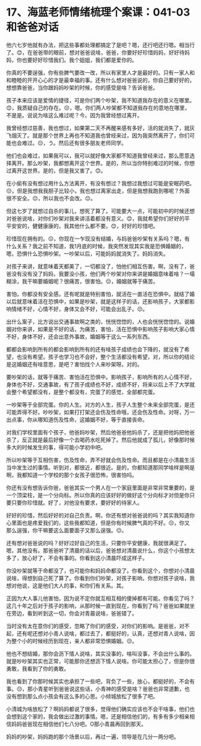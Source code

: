 # 17、海蓝老师情绪梳理个案课：041-03 和爸爸对话

他六七岁他就有办法，把这些事都处理都搞定了是吧？嗯，还行吧还行嗯。相当行了。😊，在爸爸带的眼前，想对爸爸说啥，爸爸，你要好好珍惜妈妈，好好待妈妈，你也要好好珍惜我们。我个姐姐，我们都是爱你的。

你真的不要逞强，你有些脾气要改一改，所以有家里人才是最好的。只有一家人和和睦睦的开开心心的才是最幸福的事。还有什么想对爸爸说的，你自己要好好的，想想靠爸爸，当你跟妈妈吵架的时候，你的感受是啥？告诉爸爸。

孩子本来应该是爱情的捷径，可是你们两个吵架，我不知道我存在的意义在哪里。😊，我质疑自己的存在。😔，嗯。你们两人吵架都不知道我存在的意地在哪里，不是是。说说为啥这么难过呢？今。因为我曾经想过离开。

我曾经想过慈善，我也想过，如果第二天不再醒来感有多好，活的就消失了，就灰飞烟灭了。就是那个世界上再也不知道我也曾经来过，因为我突然离开了，你们可能也会难过。😔，う。然后还有很多朋友老师同学。

他们也会难过，如果我可以，我可以就好像大家都不知道我曾经来过，那么愿意选择离开。那么吵架，我都想离开这个世界。是的，所以当你特别难过的时候，你想过离开这世界。是的，但是我又害了。😊。

在小偷有没有想过用什么方法离开，有没有想过？我想过我想过可能是安眠药吧。😔，但是我想我我胆子比较小，我也想过离家出走，但是我想我跑到哪呢？外面很不安全。😔，所以我也不会改。😔。

但这七岁了就想过自杀的事儿，想死了算了。可能要大一点，可能初中的时候还想对爸爸说啥，对你们吵架对我来讲活着都没有意义。😊，我就希望你们好好的平平安安的，健健康康的，我其他什么都不要。😊，好好的珍惜吧。

珍惜现在拥有的。😔，你现在一乍现没有结婚，与妈爸爸吵架有关系吗？嗯，有什么关系？我之前不知道，我1月底的时候，我突然发现其实我是恐惧婚姻的，嗯，恐惧什么恐惧吵架。一吵架以后，可能妈妈就消失了。妈妈消失。

对孩子来讲，就意味着天都美了，一切都没了，怕他们相互伤害。啊，没有了，爸爸没有没有没了妈妈，我要没小孩，他们两个吵架对你来讲是婚姻意味着啥？一塌糊涂，我干嘛要婚姻呢？很痛苦，很害怕。😔，婚姻就等于痛苦。

害怕，你都没有安全感。还有呢就是特别害怕，就活在一直活在恐惧中。就结了婚以后就意味着活在恐惧中，如果是吵架，就是这样子的话，还影响孩子，大家都影响情绪不好，心情不好，身体又会不好，可能会出乱子。😔。

出什么案子，比方说出交通事故啊之类的，恍恍惚惚的，人也会恍恍惚惚的。说婚姻对你来讲，如果是不好的话，为痛苦，害怕，活在恐惧中影响孩子影响大家心情不好，身体不好，还会出意外事故，婚姻等于这么一系列东西。

都都会影响到所有的都会影响到所有的还有啥孩子成绩也会下降的，就没有了希望，也没有希望。孩子也学习也不会好，整个生活都没有希望，对，所以你的结论是这婚姻还有啥意思，是吧？害怕找个人来吵架呀。对的。

要吵架的话，就等于痛苦、害怕活在恐惧中。影响孩子，影响所有的人心情不好，身体也不好，交通事故，有了孩子成绩也不好，成绩不好，将来以后上不了大学就会整个希望都没有，是整个都没有，完蛋了的感觉，全部都完蛋。

一吵架等于全部完蛋。你的人生。对方的人生，孩子人生整个未来全部完蛋，是还可能弄得不好。吵吵架，如果打打架还会伤及性命哦，还会伤及性命。对呀，万一出点事，你从哪知道伤及性命，这婚姻不好，等于直接丧命。

对我们学校里面有个孩子，他爸妈吵架，然后他爸爸他妈杀了，还是把他妈把他爸杀了，反正就是最后好像一个去喝药水吃死掉了。然后他就成了孤儿，好像那时候多大的时候发生的事，得可能小学初中吧。

所以吵架等于互相伤害，伤及性命，弄不好就会伤及性命。而且都是在小清晨生活当中发生过的事情。听到对，都很近，都很近。是的，你都知道那同学啥样是啊是啊，我都知道一个学校的那个女孩子很恐怖，很害怕吗。

你还有没有想告诉你爸，爸爸其实一个男人在一个家庭里面是非常非常重要的，是一个顶梁柱，是一个分向标。所以你真的应该好好的做好这个分向标才对但是你只要只要你珍惜就。好了，对他没有要求，要好好的待家人。

好好的珍惜，然后好好的对自己负责。啊，你还有想对爸爸说的吗？其实我知道你心里面也是疼爱我们的，这些我都知道，但是你有时候脾气真的不好。😔，你又那么逞强，你干嘛要这么面要面子又那么逞强。😔。

还有想对爸爸说的吗？好好过好自己的生活，只要你平安健康，我就很满足了。嗯，其他没有。那爸爸听了清晨的话以后，爸爸想对清晨说什么，你这个小孩想太多了，放心好了，不会有事的。你看到这小清晨吓成这样子。

你没吵架就等于命都没了，也可能你和妈妈命都没了。你看到这个，你想对小清晨说啥，得想到自己死了算了。你看到你们吵架，对孩子影响，你想对孩子说啥，我想对他说，这是他们大人的事，和你们有关系。其。

正因为大人事儿他害怕，因为说不定你就互相互相的傻掉都有可能。你看见了吗？这几十年之后对于孩子的影响，从那时候一直到现在，你看到了吗？爸爸如果就坐在旁边，看到听到这一切，你会对青晨说啥，爸爸错了。

当时没有太在意你们的感受，忽略了你们的感受，对你们的影响。是爸爸，对不起，还有呢还想对小青人说啥，都过去了，都挺好的，认真，还想对青人说啥，因为整个小的时候经历到现在，亲人都非常恐惧婚姻。😔。

他也不想结婚，那你会沥下情人说啥，其实没事的，啥叫没事，不会出什么事的。就是吵吵架其实也正常，可能那你还想沥下情人说啥。你可能太担心了，但是你很勇敢，我看到了你的勇敢。

我也看到了你那时候其实也承担了一些吧，背负了一些，放心，都挺好的，不会有事。😔，那小青星听到爸爸说这些话，小青神的感受是啥？爸爸也非常道歉，也没有想到那么点小孩会有这么多的心思。小倾城放松了很多了吧。

小清城为啥放松了？啊妈妈都说了很多，觉得他们确实应该也不会干啥事，他们也会想到这个家的，我会做出过激的事情。嗯，还是相信他们的，有多有多少相亲相信妈妈爸爸现在相信他们七八分吧。O那小青晨再回到那天。

妈妈的吵架，妈妈跑的那个场景以后，再过一遍，领导是在几分一两分吧。